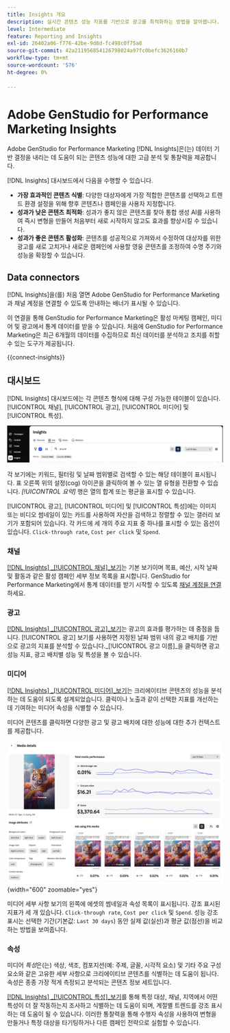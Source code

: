 ```yaml
---
title: Insights 개요
description: 실시간 콘텐츠 성능 지표를 기반으로 광고를 최적화하는 방법을 알아봅니다.
level: Intermediate
feature: Reporting and Insights
exl-id: 26402a06-f776-42be-9d8d-fc498c0f75a8
source-git-commit: 42a211956854126798024a97fc0befc3626160b7
workflow-type: tm+mt
source-wordcount: '576'
ht-degree: 0%

---
```


# Adobe GenStudio for Performance Marketing Insights

Adobe GenStudio for Performance Marketing [!DNL Insights]은(는) 데이터 기반 결정을 내리는 데 도움이 되는 콘텐츠 성능에 대한 고급 분석 및 통찰력을 제공합니다.

[!DNL Insights] 대시보드에서 다음을 수행할 수 있습니다.

- **가장 효과적인 콘텐츠 식별**: 다양한 대상자에게 가장 적합한 콘텐츠를 선택하고 트렌드 환경 설정을 위해 향후 콘텐츠나 캠페인을 사용자 지정합니다.
- **성과가 낮은 콘텐츠 최적화**: 성과가 좋지 않은 콘텐츠를 찾아 통합 생성 AI를 사용하여 즉시 변형을 만들어 처음부터 새로 시작하지 않고도 효과를 향상시킬 수 있습니다.
- **성과가 좋은 콘텐츠 활성화**: 콘텐츠를 성공적으로 가져와서 수정하여 대상자를 위한 광고를 새로 고치거나 새로운 캠페인에 사용할 영웅 콘텐츠를 조정하여 수명 주기와 성능을 확장할 수 있습니다.

## Data connectors

[!DNL Insights]을(를) 처음 열면 Adobe GenStudio for Performance Marketing과 채널 계정을 연결할 수 있도록 안내하는 배너가 표시될 수 있습니다.

이 연결을 통해 GenStudio for Performance Marketing은 활성 마케팅 캠페인, 미디어 및 광고에서 통계 데이터를 받을 수 있습니다. 처음에 GenStudio for Performance Marketing은 최근 6개월의 데이터를 수집하므로 최신 데이터를 분석하고 조치를 취할 수 있는 도구가 제공됩니다.

{{connect-insights}}

## 대시보드

[!DNL Insights] 대시보드에는 각 콘텐츠 형식에 대해 구성 가능한 테이블이 있습니다. [!UICONTROL 채널], [!UICONTROL 광고], [!UICONTROL 미디어] 및 [!UICONTROL 특성].

![[!DNL Insights] 대시보드](/help/assets/insights-dashboard.png)

각 보기에는 키워드, 필터링 및 날짜 범위별로 검색할 수 있는 해당 테이블이 표시됩니다. 표 오른쪽 위의 설정(cog) 아이콘을 클릭하여 볼 수 있는 열 유형을 전환할 수 있습니다. _[!UICONTROL 요약]_ 행은 열의 합계 또는 평균을 표시할 수 있습니다.

[!UICONTROL 광고], [!UICONTROL 미디어] 및 [!UICONTROL 특성]에는 이미지 또는 비디오 썸네일이 있는 카드를 사용하여 자산을 검색하고 정렬할 수 있는 갤러리 보기가 포함되어 있습니다. 각 카드에 세 개의 주요 지표 중 하나를 표시할 수 있는 옵션이 있습니다. `Click-through rate`, `Cost per click` 및 `Spend`.

### 채널

[[!DNL Insights] _[!UICONTROL 채널&#x200B;]_보기](channels.md)는 기본 보기이며 목표, 예산, 시작 날짜 및 활동과 같은 활성 캠페인 세부 정보 목록을 표시합니다. GenStudio for Performance Marketing에서 통계 데이터를 받기 시작할 수 있도록 [채널 계정을 연결](/help/user-guide/connectors/connect-channel.md)하세요.

### 광고

[[!DNL Insights] _[!UICONTROL 광고&#x200B;]_보기](ads.md)는 광고의 효과를 평가하는 데 중점을 둡니다. [!UICONTROL 광고] 보기를 사용하면 지정된 날짜 범위 내의 광고 배치를 기반으로 광고의 지표를 분석할 수 있습니다._[!UICONTROL &#x200B;광고 이름&#x200B;]_을 클릭하면 광고 성능 지표, 광고 배치별 성능 및 특성을 볼 수 있습니다.

### 미디어

[[!DNL Insights] _[!UICONTROL 미디어&#x200B;]_보기](media.md)는 크리에이티브 콘텐츠의 성능을 분석하는 데 도움이 되도록 설계되었습니다. 클릭이나 노출과 같이 선택한 지표를 개선하는 데 기여하는 미디어 속성을 식별할 수 있습니다.

미디어 콘텐츠를 클릭하면 다양한 광고 및 광고 배치에 대한 성능에 대한 추가 컨텍스트를 제공합니다.

![미디어 세부 정보](/help/assets/insights-media-details.png){width="600" zoomable="yes"}

미디어 세부 사항 보기의 왼쪽에 에셋의 썸네일과 속성 목록이 표시됩니다. 강조 표시된 지표가 세 개 있습니다. `Click-through rate`, `Cost per click` 및 `Spend`. 성능 강조 표시는 선택한 기간(기본값: `Last 30 days`) 동안 실제 값(실선)과 평균 값(점선)을 비교하는 방법을 보여줍니다.

### 속성

미디어 _특성_&#x200B;은(는) 색상, 색조, 컴포지션(예: 주제, 글꼴, 시각적 요소) 및 기타 주요 구성 요소와 같은 고유한 세부 사항으로 크리에이티브 콘텐츠를 식별하는 데 도움이 됩니다. 속성은 종종 가장 적게 측정되고 분석되는 콘텐츠 정보 세트입니다.

[[!DNL Insights] _[!UICONTROL 특성&#x200B;]_보기](attributes.md)를 통해 특정 대상, 채널, 지역에서 어떤 특성이 더 잘 작동하는지 조사하고 식별하는 데 도움이 되며, 계절별 트렌드를 강조 표시하는 데 도움이 될 수 있습니다. 이러한 통찰력을 통해 수행자 속성을 사용하여 변형을 만들거나 특정 대상을 타기팅하거나 다른 캠페인 전략으로 실험할 수 있습니다.
